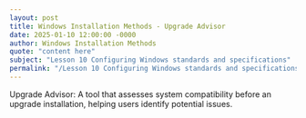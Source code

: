 ```yaml
---
layout: post
title: Windows Installation Methods - Upgrade Advisor
date: 2025-01-10 12:00:00 -0000
author: Windows Installation Methods
quote: "content here"
subject: "Lesson 10 Configuring Windows standards and specifications"
permalink: "/Lesson 10 Configuring Windows standards and specifications/Windows Installation Methods/Windows Installation Methods - Upgrade Advisor"
---
```


Upgrade Advisor: A tool that assesses system compatibility before an upgrade installation, helping users identify potential issues.
